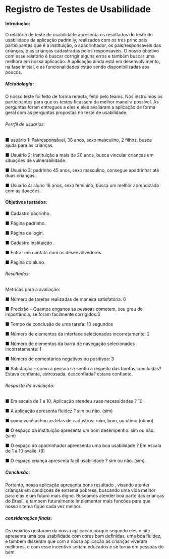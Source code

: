 # Registro de Testes de Usabilidade
#### Introdução:

O relatório de teste de usabilidade apresenta os resultados do teste de usabilidade da aplicaçâo padrin.ly, realizados com os tres principais participantes que é a instituição, o apadrinhador, os pais/responsaveis das crianças, e as crianças cadastradas pelos responsaveis. O nosso objetivo com esse relatório é buscar corrigir alguns erros e também buscar uma melhora em nossa aplicacâo. A aplicação ainda está em desenvolvimento, na fase inicial, e as funcionalidades estão sendo disponibilizadas aos poucos.

##### Metodologia:

O nosso teste foi feito de forma remota, feito pelo teams. Nós instruímos os participantes para que os testes ficassem da melhor maneira possível. As perguntas foram entregues a eles e eles avaliaram a aplicação de forma geral com as perguntas propostas no teste de usabilidade.

###### Perrfil de usuarios:

■ usuário 1: Pai/responsável, 38 anos, sexo masculino, 2 filhos, busca ajuda para as crianças.

■ Usuário 2: Instituição a mais de 20 anos, busca vincular crianças em situações de vulnerabilidade.

■ Usuário 3: padrinho 45 anos, sexo masculino, consegue apadrinhar até duas crianças .

■ Usuario 4: aluno 16 anos, sexo feminino, busca um melhor aprendizado com as doações.

#### Objetivos testados:

■ Cadastro padrinho.

■  Página padrinho.

■ Página de login.

■ Cadastro instituição .

■  Entrar em contato com os desenvolvedores.

■ Página do aluno.

###### Resultados:

Métricas para a avaliação:

■ Número de tarefas realizadas de maneira satisfatória: 6

■ Precisão – Quantos enganos as pessoas cometem, seu grau de importância, se foram facilmente corrigidos:3

■ Tempo de conclusão de uma tarefa: 10 segundos

■ Número de elementos da interface selecionados incorretamente: 2

■ Número de elementos da barra de navegação selecionados incorretamente: 1

■ Número de comentários negativos ou positivos: 3

■ Satisfação – como a pessoa se sentiu a respeito das tarefas concluídas? Estava confiante, estressada, desconfiada? estava confiante.

###### Resposta da avaliação:

■ Em escala de 1 a 10, Aplicação atendeu suas necessidades ? 10

■ A aplicação apresenta fluidez ? sim ou não. (sim)

■ como você achou as telas de cadastros: ruim, bom, ou otimo.(otimo)

■ O espaço da instituição apresenta um bom desempenho: sim ou nâo. (sim)

■ O espaço do apadrinhador aprensenta uma boa usabilidade ? Em escala de 1 a 10 avalie. (9)

■ O espaço criança apresenta facil usabilidade ? sim ou nâo. (sim).

##### Conclusâo:
Portanto, nossa aplicaçâo apresenta bons resultado , visando atenter crianças em condiçoes de extrema pobresa, buscando uma vida melhor para elas e um futuro mais digno. Buscamos  atender boa parte das crianças do Brasil, e tambem futuralmente implementar mais funcôes para que  nosso sitema fique cada vez melhor.

 ##### considerações  finais:

Os usuários gostaram da nossa aplicação porque segundo eles o site apresenta  uma boa usabilidade com cores bem definidas, uma boa fluidez, e também disseram que com a nossa aplicação as crianças viveram melhores, e com esse incentivo seriam educados e se tornarem pessoas do bem.
 
 



